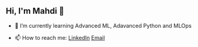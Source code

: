 ## Hi, I'm Mahdi 👋

- 🌱 I’m currently learning Advanced ML, Adavanced Python and MLOps 

- 📫 How to reach me:
[LinkedIn](https://www.linkedin.com/in/mahdi-mohseni-236226184/)
[Email](mailto:mahdi.22.mohseni@gmail.com)


<!--
**Mahdi-Mohseni/Mahdi-Mohseni** is a ✨ _special_ ✨ repository because its `README.md` (this file) appears on your GitHub profile.

Here are some ideas to get you started:

- 🔭 I’m currently working on ...
- 🌱 I’m currently learning ...
- 👯 I’m looking to collaborate on ...
- 🤔 I’m looking for help with ...
- 💬 Ask me about ...
- 📫 How to reach me: ...
- 😄 Pronouns: ...
- ⚡ Fun fact: ...
-->
